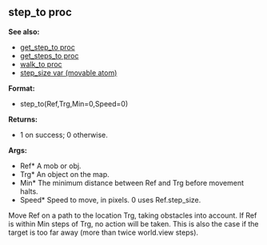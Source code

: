 ## step_to proc
**See also:**
*   [get_step_to proc](/proc/get_step_to)
*   [get_steps_to proc](/proc/get_steps_to)
*   [walk_to proc](/proc/walk_to)
*   [step_size var (movable atom)](/atom/movable/var/step_size)
<!-- -->
**Format:**
*   step_to(Ref,Trg,Min=0,Speed=0)
<!-- -->
**Returns:**
*   1 on success; 0 otherwise.
<!-- -->
**Args:**
*   Ref* A mob or obj.
*   Trg* An object on the map.
*   Min* The minimum distance between Ref and Trg before movement halts.
*   Speed* Speed to move, in pixels. 0 uses Ref.step_size.


Move Ref on a path to the location Trg, taking obstacles into
account. If Ref is within Min steps of Trg, no action will be taken.
This is also the case if the target is too far away (more than twice
world.view steps).